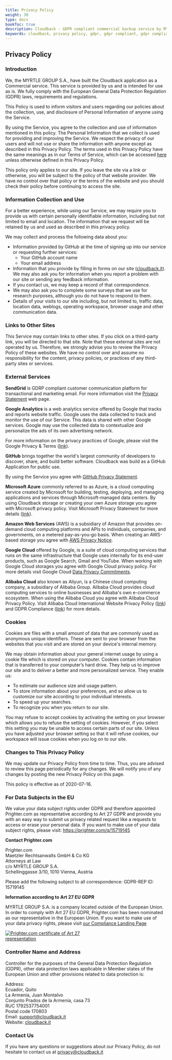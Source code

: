 ```yaml
---
title: Privacy Policy
weight: 30
type: docs
bookToc: true
description: Cloudback - GDPR compliant commercial backup service by MYRTLE GROUP.
keywords: cloudback, privacy policy, gdpr, gdpr compliant, gdpr compliant backup service, gdpr compliant backup services, gdpr compliant backup solution, gdpr compliant backup solutions, gdpr compliant backup tool, gdpr compliant backup tools, gdpr compliant backup software, gdpr compliant backup service provider, gdpr compliant backup service providers, gdpr compliant backup solution provider, gdpr compliant backup solution providers, gdpr compliant backup tool provider, gdpr compliant backup tool providers, gdpr compliant backup software provider, gdpr compliant backup software providers
---
```


## Privacy Policy

### Introduction

We, the MYRTLE GROUP S.A., have built the Cloudback application as a Commercial service. This service is provided by us and is intended for use as is. We fully comply with the European General Data Protection Regulation (GDPR) laws, requirements and regulations.

This Policy is used to inform visitors and users regarding our policies about the collection, use, and disclosure of Personal Information of anyone using the Service.

By using the Service, you agree to the collection and use of information mentioned in this policy. The Personal Information that we collect is used for providing and improving the Service. We respect the privacy of our users and will not use or share the information with anyone except as described in this Privacy Policy. The terms used in this Privacy Policy have the same meanings as in our Terms of Service, which can be accessed [here](https://docs.cloudback.it/terms/) unless otherwise defined in this Privacy Policy.

This policy only applies to our site. If you leave the site via a link or otherwise, you will be subject to the policy of that website provider. We have no control over that policy or the terms of the website and you should check their policy before continuing to access the site.

### Information Collection and Use

For a better experience, while using our Service, we may require you to provide us with certain personally identifiable information, including but not limited to email and location. The information that we request will be retained by us and used as described in this privacy policy.

We may collect and process the following data about you:

* Information provided by GitHub at the time of signing up into our service or requesting further services: 
  - Your GitHub account name
  - Your email address
* Information that you provide by filling in forms on our site ([cloudback.it](https://cloudback.it)). We may also ask you for information when you report a problem with our site or sending any feedback information.
* If you contact us, we may keep a record of that correspondence.
* We may also ask you to complete some surveys that we use for research purposes, although you do not have to respond to them.
* Details of your visits to our site including, but not limited to, traffic data, location data, weblogs, operating workspace, browser usage and other communication data.

### Links to Other Sites

This Service may contain links to other sites. If you click on a third-party link, you will be directed to that site. Note that these external sites are not operated by us. Therefore, we strongly advise you to review the Privacy Policy of these websites. We have no control over and assume no responsibility for the content, privacy policies, or practices of any third-party sites or services.

### External Services

**SendGrid** is GDRP compliant customer communication platform for transactional and marketing email. For more information visit the [Privacy Statement](https://www.twilio.com/legal/privacy) web page.

**Google Analytics** is a web analytics service offered by Google that tracks and reports website traffic. Google uses the data collected to track and monitor the use of our Service. This data is shared with other Google services. Google may use the collected data to contextualize and personalize the ads of its own advertising network.

For more information on the privacy practices of Google, please visit the Google Privacy & Terms ([link](https://www.google.com/intl/en/policies/privacy/)).

**GitHub** brings together the world's largest community of developers to discover, share, and build better software. Cloudback was build as a GitHub Application for public use.

By using the Service you agree with [GitHub Privacy Statement](https://help.github.com/en/github/site-policy/github-privacy-statement).

**Microsoft Azure** commonly referred to as Azure, is a cloud computing service created by Microsoft for building, testing, deploying, and managing applications and services through Microsoft-managed data centers. By using Cloudback storage or creating your own Azure storage you agree with Microsoft privacy policy. Visit Microsoft Privacy Statement for more details ([link](https://privacy.microsoft.com/en-us/PrivacyStatement)).

**Amazon Web Services** (AWS) is a subsidiary of Amazon that provides on-demand cloud computing platforms and APIs to individuals, companies, and governments, on a metered pay-as-you-go basis. When creating an AWS-based storage you agree with [AWS Privacy Notice](https://aws.amazon.com/ru/privacy/).

**Google Cloud** offered by Google, is a suite of cloud computing services that runs on the same infrastructure that Google uses internally for its end-user products, such as Google Search, Gmail and YouTube. When working with Google Cloud storages you agree with Google Cloud privacy policy. For more details visit Google Cloud [Data Privacy Commitments](https://cloud.google.com/security/privacy).

**Alibaba Cloud** also known as Aliyun, is a Chinese cloud computing company, a subsidiary of Alibaba Group. Alibaba Cloud provides cloud computing services to online businesses and Alibaba's own e-commerce ecosystem. When using the Alibaba Cloud you agree with Alibaba Cloud Privacy Policy. Visit Alibaba Cloud International Website Privacy Policy ([link](https://www.alibabacloud.com/help/faq-detail/42425.htm)) and GDPR Compliance ([link](https://www.alibabacloud.com/trust-center/gdpr)) for more details.

### Cookies

Cookies are files with a small amount of data that are commonly used as anonymous unique identifiers. These are sent to your browser from the websites that you visit and are stored on your device's internal memory.

We may obtain information about your general internet usage by using a cookie file which is stored on your computer. Cookies contain information that is transferred to your computer’s hard drive. They help us to improve our site and to deliver a better and more personalized service. They enable us:

 - To estimate our audience size and usage pattern.
 - To store information about your preferences, and so allow us to customize our site according to your individual interests.
 - To speed up your searches.
 - To recognize you when you return to our site.
 
You may refuse to accept cookies by activating the setting on your browser which allows you to refuse the setting of cookies. However, if you select this setting you may be unable to access certain parts of our site. Unless you have adjusted your browser setting so that it will refuse cookies, our workspace will issue cookies when you log on to our site.

### Changes to This Privacy Policy

We may update our Privacy Policy from time to time. Thus, you are advised to review this page periodically for any changes. We will notify you of any changes by posting the new Privacy Policy on this page.

This policy is effective as of 2020-07-16.

### For Data Subjects in the EU

We value your data subject rights under GDPR and therefore appointed Prighter.com as representative according to Art 27 GDPR and provide you with an easy way to submit us privacy related request like a requests to access or erase your personal data. If you want to make use of your data subject rights, please visit: https://prighter.com/q/15719145

  **Contact Prighter.com**

  Prighter.com </br>
  Maetzler Rechtsanwalts GmbH & Co KG </br>
  Attorneys at Law </br>
  c/o MYRTLE GROUP S.A. </br>
  Schellinggasse 3/10, 1010 Vienna, Austria </br>

  Please add the following subject to all correspondence:
  GDPR-REP ID: 15719145
  
**Information according to Art 27 EU GDPR**

MYRTLE GROUP S.A. is a company located outside of the European Union. In order to comply with Art 27 EU GDPR, Prighter.com has been nominated as our representative in the European Union. If you want to
make use of your data privacy rights, please visit [our Compliance Landing Page](https://prighter.com/q/15719145)

<a href="https://prighter.com/q/15719145"><img style="max-width: 301px; max-height: 148px;" src="https://prighter.com/certificateofrepresentation/15719145/getwebcertificate.png"
     alt="Prighter.com certificate of Art 27 representation"></a>

### Controller Name and Address

Controller for the purposes of the General Data Protection Regulation (GDPR), other data protection laws applicable in Member states of the European Union and other provisions related to data protection is:

Address: </br>
Ecuador, Quito </br>
La Armenia, Juan Montalvo </br> 
Conjunto Prados de la Armenia, casa 73 </br>
RUC 1792537754001 </br>
Postal code 170803 </br>
Email: support@cloudback.it </br>
Website: [cloudback.it](https://cloudback.it)

### Contact Us

If you have any questions or suggestions about our Privacy Policy, do not hesitate to contact us at privacy@cloudback.it
